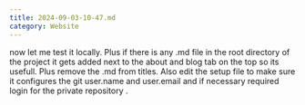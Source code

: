 ```yaml
---
title: 2024-09-03-10-47.md
category: Website
---
```


now let me test it locally. Plus if there is any .md file in the root directory of the project it gets added next to the about and blog tab on the top so its usefull. Plus remove the .md from titles. Also edit the setup file to make sure it configures the git user.name and user.email and if necessary required login for the private repository . 